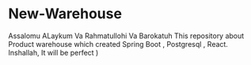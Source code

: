 # New-Warehouse
Assalomu ALaykum Va Rahmatullohi Va Barokatuh
This repository about Product warehouse which created Spring Boot , Postgresql , React. Inshallah, It will be perfect )
